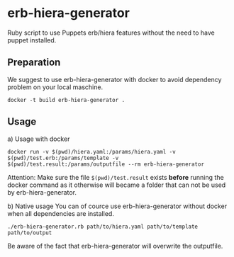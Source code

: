 # erb-hiera-generator

Ruby script to use Puppets erb/hiera features without the need to have puppet installed.

## Preparation
We suggest to use erb-hiera-generator with docker to avoid dependency problem on your local maschine.

```
docker -t build erb-hiera-generator .
```

## Usage

a) Usage with docker
```
docker run -v $(pwd)/hiera.yaml:/params/hiera.yaml -v $(pwd)/test.erb:/params/template -v $(pwd)/test.result:/params/outputfile --rm erb-hiera-generator
```

Attention: Make sure the file `$(pwd)/test.result` exists **before** running the docker command as it otherwise will became a folder that can not be used by erb-hiera-generator.

b) Native usage
You can of cource use erb-hiera-generator without docker when all dependencies are installed.

```
./erb-hiera-generator.rb path/to/hiera.yaml path/to/template path/to/output
```

Be aware of the fact that erb-hiera-generator will overwrite the outputfile.